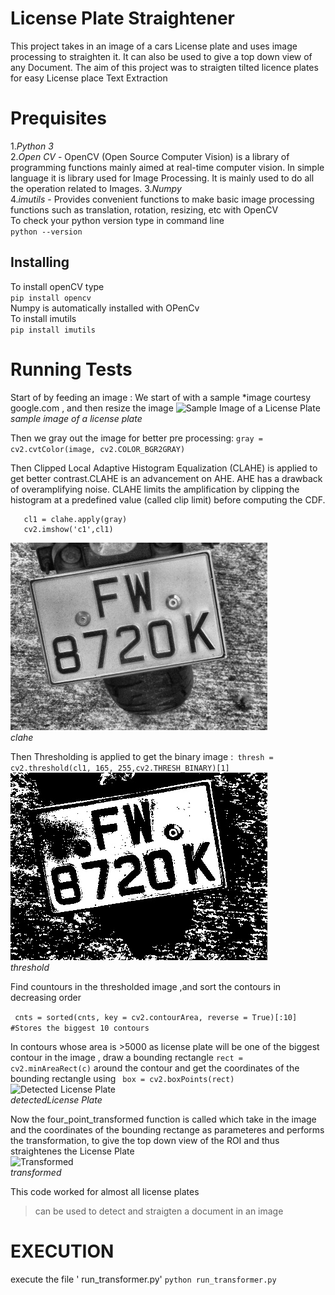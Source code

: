 # License Plate Straightener
This project takes in an image of a cars License plate and uses image processing to straighten it. It can also be used to give a top down view of any Document.
The aim of this project was to straigten tilted licence plates for easy License place Text Extraction


# Prequisites
1.*Python 3*  
2.*Open CV* - OpenCV (Open Source Computer Vision) is a library of programming functions mainly aimed at real-time computer vision. In simple language it is library used for Image Processing. It is mainly used to do all the operation related to Images.
3.*Numpy*  
4.*imutils* -  Provides convenient functions to make basic image processing functions such as translation, rotation, resizing, etc with OpenCV  
To check your python version  type in command line  
 ```python --version```  
## Installing
 To install openCV type  
 ```pip install opencv```  
 Numpy is automatically installed with OPenCv  
  To install imutils  
 ```pip install imutils```  

# Running Tests

Start of by feeding an image : We start of with a sample *image courtesy google.com , and then resize the image
![Sample Image of a License Plate](https://github.com/ShakirKhurshid/Transformer/blob/master/Sample_Pictures/Test/11.jpg) *sample image of a license plate*

Then we gray out the image for better pre processing:
```gray = cv2.cvtColor(image, cv2.COLOR_BGR2GRAY) ```

Then Clipped Local Adaptive Histogram Equalization (CLAHE) is applied to get better contrast.CLAHE is an advancement on AHE. AHE has a drawback of overamplifying noise. CLAHE limits the amplification by clipping the histogram at a predefined value (called clip limit) before computing the CDF.  

```clahe = cv2.createCLAHE(clipLimit=2.0, tileGridSize=(8,8))  
   cl1 = clahe.apply(gray) 
   cv2.imshow('c1',cl1)
```
![Clahe](https://github.com/ShakirKhurshid/Transformer/blob/master/Sample_Pictures/Test/CLAHE.jpg)  
*clahe* 

Then Thresholding is applied to get the binary image :``` thresh = cv2.threshold(cl1, 165, 255,cv2.THRESH_BINARY)[1]```
![Threshold](https://github.com/ShakirKhurshid/Transformer/blob/master/Sample_Pictures/Test/Threshold.jpg)  
*threshold*

Find countours in the thresholded image ,and sort the contours in decreasing order  

``` cnts = sorted(cnts, key = cv2.contourArea, reverse = True)[:10] #Stores the biggest 10 contours```  

In contours whose area is >5000 as license plate will be one of the biggest contour in the image , draw a bounding rectangle ```rect = cv2.minAreaRect(c)``` around the contour and get  the coordinates of the bounding rectangle using ``` box = cv2.boxPoints(rect)```  
![Detected License Plate](https://github.com/ShakirKhurshid/Transformer/blob/master/Sample_Pictures/Test/Detected.PNG)  
*detectedLicense Plate*

Now the four_point_transformed function is called which take in the image and the coordinates of the bounding rectange as parameteres and performs the transformation, to give the top down view of the ROI and thus straightenes the License Plate  
![Transformed](https://github.com/ShakirKhurshid/Transformer/blob/master/Sample_Pictures/Test/Transformed.jpg)  
*transformed* 

This code worked for almost all license plates 
>can be used to detect and straigten a document in an image

# EXECUTION
execute the file ' run_transformer.py'
```python run_transformer.py```











